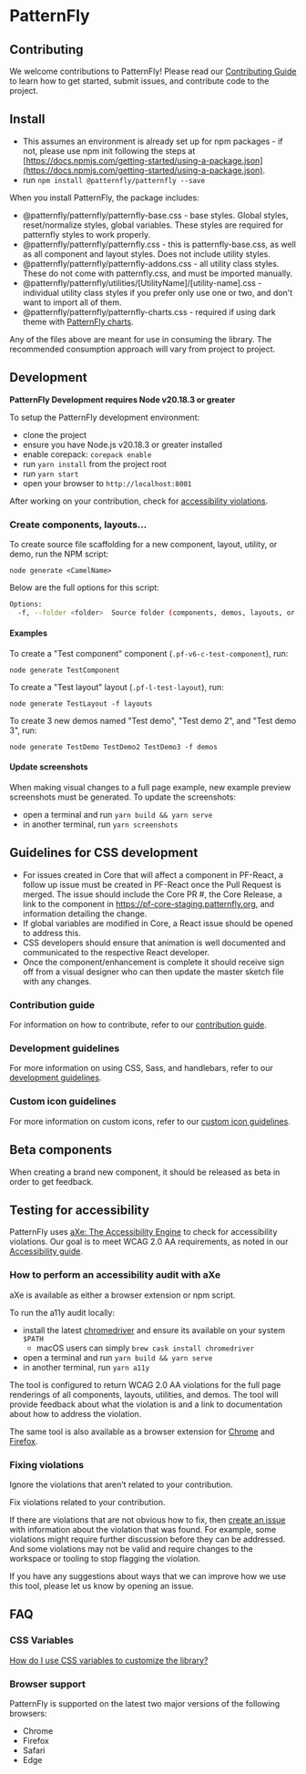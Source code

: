 # PatternFly

## Contributing

We welcome contributions to PatternFly! Please read our [Contributing Guide](https://pf-core-staging.patternfly.org/contribution) to learn how to get started, submit issues, and contribute code to the project.

## Install

- This assumes an environment is already set up for npm packages - if not, please use npm init following the steps at [https://docs.npmjs.com/getting-started/using-a-package.json](https://docs.npmjs.com/getting-started/using-a-package.json).
- run `npm install @patternfly/patternfly --save`

When you install PatternFly, the package includes:

- @patternfly/patternfly/patternfly-base.css - base styles. Global styles, reset/normalize styles, global variables. These styles are required for patternfly styles to work properly.
- @patternfly/patternfly/patternfly.css - this is patternfly-base.css, as well as all component and layout styles. Does not include utility styles.
- @patternfly/patternfly/patternfly-addons.css - all utility class styles. These do not come with patternfly.css, and must be imported manually.
- @patternfly/patternfly/utilities/[UtilityName]/[utility-name].css - individual utility class styles if you prefer only use one or two, and don't want to import all of them.
- @patternfly/patternfly/patternfly-charts.css - required if using dark theme with [PatternFly charts](https://www.patternfly.org/charts/about-charts).

Any of the files above are meant for use in consuming the library. The recommended consumption approach will vary from project to project.

## Development

**PatternFly Development requires Node v20.18.3 or greater**

To setup the PatternFly development environment:

- clone the project
- ensure you have Node.js v20.18.3 or greater installed
- enable corepack: `corepack enable`
- run `yarn install` from the project root
- run `yarn start`
- open your browser to `http://localhost:8001`

After working on your contribution, check for [accessibility violations](#testing-for-accessibility).

### Create components, layouts...

To create source file scaffolding for a new component, layout, utility, or demo, run the NPM script:

`node generate <CamelName>`

Below are the full options for this script:

```sh
Options:
  -f, --folder <folder>  Source folder (components, demos, layouts, or utilities) (default: "components")
```

#### Examples

To create a "Test component" component (`.pf-v6-c-test-component`), run:

`node generate TestComponent`

To create a "Test layout" layout (`.pf-l-test-layout`), run:

`node generate TestLayout -f layouts`

To create 3 new demos named "Test demo", "Test demo 2", and "Test demo 3", run:

`node generate TestDemo TestDemo2 TestDemo3 -f demos`


#### Update screenshots
When making visual changes to a full page example, new example preview screenshots must be generated. To update the screenshots:

- open a terminal and run `yarn build && yarn serve`
- in another terminal, run `yarn screenshots`

## Guidelines for CSS development

- For issues created in Core that will affect a component in PF-React, a follow up issue must be created in PF-React once the Pull Request is merged. The issue should include the Core PR #, the Core Release, a link to the component in https://pf-core-staging.patternfly.org, and information detailing the change.
- If global variables are modified in Core, a React issue should be opened to address this.
- CSS developers should ensure that animation is well documented and communicated to the respective React developer.
- Once the component/enhancement is complete it should receive sign off from a visual designer who can then update the master sketch file with any changes.

### Contribution guide 
For information on how to contribute, refer to our [contribution guide](https://pf-core-staging.patternfly.org/contribution).

### Development guidelines
For more information on using CSS, Sass, and handlebars, refer to our [development guidelines](https://pf-core-staging.patternfly.org/guidelines).

### Custom icon guidelines
For more information on custom icons, refer to our [custom icon guidelines](https://pf-core-staging.patternfly.org/custom-icons).

## Beta components

When creating a brand new component, it should be released as beta in order to get feedback.

## Testing for accessibility

PatternFly uses [aXe: The Accessibility Engine](https://www.deque.com/axe/) to check for accessibility violations. Our goal is to meet WCAG 2.0 AA requirements, as noted in our [Accessibility guide](https://www.patternfly.org/accessibility/patternflys-accessibility).

### How to perform an accessibility audit with aXe
aXe is available as either a browser extension or npm script.

To run the a11y audit locally:

- install the latest [chromedriver](http://chromedriver.chromium.org/downloads) and ensure its available on your system `$PATH`
  - macOS users can simply `brew cask install chromedriver`
- open a terminal and run `yarn build && yarn serve`
- in another terminal, run `yarn a11y`

The tool is configured to return WCAG 2.0 AA violations for the full page renderings of all components, layouts, utilities, and demos. The tool will provide feedback about what the violation is and a link to documentation about how to address the violation.

The same tool is also available as a browser extension for [Chrome](https://chrome.google.com/webstore/detail/axe-devtools-web-accessib/lhdoppojpmngadmnindnejefpokejbdd) and [Firefox](https://addons.mozilla.org/en-US/firefox/addon/axe-devtools/).

### Fixing violations

Ignore the violations that aren’t related to your contribution.

Fix violations related to your contribution.

If there are violations that are not obvious how to fix, then [create an issue](https://github.com/patternfly/patternfly/issues/new) with information about the violation that was found. For example, some violations might require further discussion before they can be addressed. And some violations may not be valid and require changes to the workspace or tooling to stop flagging the violation.

If you have any suggestions about ways that we can improve how we use this tool, please let us know by opening an issue.

## FAQ

### CSS Variables
[How do I use CSS variables to customize the library?](https://pf-core-staging.patternfly.org/guidelines#variables)

### Browser support
PatternFly is supported on the latest two major versions of the following browsers:

- Chrome
- Firefox
- Safari
- Edge

